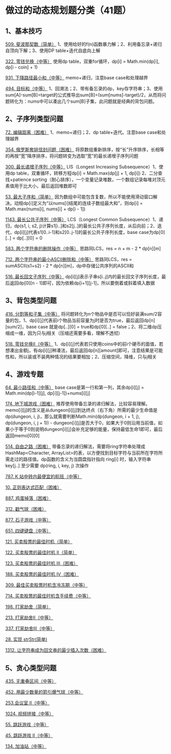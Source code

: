 # 做过的动态规划题分类（41题）

## 1、基本技巧

[509. 斐波那契数（简单）](https://leetcode-cn.com/problems/fibonacci-number) 1、使用给好的f(n)函数暴力解；2、利用备忘录+递归自顶向下解；3、使用DP table+迭代自底向上解

[322. 零钱兑换（中等）](https://leetcode-cn.com/problems/coin-change) 使用dp table，双重for循环，dp[i] = Math.min(dp[i], dp[i - coin] + 1)

[931. 下降路径最小和（中等）](https://leetcode-cn.com/problems/minimum-falling-path-sum/) memo+递归，注意base case和处理越界

[494. 目标和（中等）](https://leetcode-cn.com/problems/target-sum) 1、回溯法；2、带有备忘录的dp，key存字符串；3、使用sum[A]-sum[B]=target的公式推导出sum[B]=(sum[nums]-target)/2，从而将问题转化为：nums中可以凑出几个sum[B]子集，此问题就是经典的背包问题。

## 2、子序列类型问题

[72. 编辑距离（困难）](https://leetcode-cn.com/problems/edit-distance) 1、memo+递归；2、dp table+迭代。注意base case和处理越界

[354. 俄罗斯套娃信封问题（困难）](https://leetcode-cn.com/problems/russian-doll-envelopes) 将原数组重新排序，按“长”升序排序，长相等的再按“宽”降序排序，将问题转变为选取“宽”的最长递增子序列问题

[300. 最长递增子序列（中等）](https://leetcode-cn.com/problems/longest-increasing-subsequence) LIS（Longest Increasing Subsequence）1、使用dp table，双重循环，转移方程dp[i] = Math.max(dp[j] + 1, dp[i]) 2、二分查找+patience sorting（耐心排序），一个变量记录堆数，一个数组记录每堆对顶元素值用于比大小，最后返回堆数即可

[53. 最大子序和（简单）](https://leetcode-cn.com/problems/maximum-subarray/) 因为数组中可能包含复数，所以不能使用滑动窗口解决。动规dp[i]定义为“以nums[i]结尾的连续子数组最大和”，则dp[i] = Math.max(nums[i], nums[i] + dp[i - 1])

[1143. 最长公共子序列（中等）](https://leetcode-cn.com/problems/longest-common-subsequence) LCS（Longest Common Subsequence）1、递归，dp(s1, i, s2, j)计算s1[i..]和s2[j..]的最长公共子序列长度，从后向前；2、迭代，dp[i][j]代表s1[0..i-1]和s2[0..j-1]的最长公共子序列长度，base case为dp[0][..] = dp[..][0] = 0

[583. 两个字符串的删除操作（中等）](https://leetcode-cn.com/problems/delete-operation-for-two-strings/) 思路同LCS，res = n + m - 2 * dp[n][m]

[712. 两个字符串的最小ASCII删除和（中等）](https://leetcode-cn.com/problems/minimum-ascii-delete-sum-for-two-strings) 思路同LCS，res = sumASCII(s1+s2) - 2 * dp[n][m]，dp中存储公共序列的ASCII和

[516. 最长回文子序列（中等）](https://leetcode-cn.com/problems/longest-palindromic-subsequence) dp[i][j]表示子串s[i..j]内的最长回文子序列长度，最后返回dp[0][n - 1]即可，因为依赖dp[i+1][j-1]，所以要倒着或斜着填入数据

## 3、背包类型问题

[416. 分割等和子集（中等）](https://leetcode-cn.com/problems/partition-equal-subset-sum) 将问题转化为n个物品中是否可以恰好装满sum/2容量的包，1、dp[i][j]代表前i个物品当前容量为j时是否为true，最后返回dp[n][sum/2]，base case 就是dp[..][0] = true和dp[0][..] = false；2、将二维dp压缩成一维，因为只与j相关（压缩还需要多看，理解不透彻）

[518. 零钱兑换II（中等）](https://leetcode-cn.com/problems/coin-change-2) 1、dp[i][j]代表若只使用coins中的前i个硬币的面值，若想凑出金额j，有dp[i][j]种凑法，最后返回dp[n][amount]即可，注意结果是可能性和，所以装或不装两种情况的结果要相加；2、压缩空间，降维，只与j相关

## 4、游戏专题

[64. 最小路径和（中等）](https://leetcode-cn.com/problems/minimum-path-sum) base case是第一行和第一列，其余dp[i][j] = Math.min(dp[i-1][j], dp[i][j-1])+nums[i][j]

[174. 地下城游戏（困难）](https://leetcode-cn.com/problems/dungeon-game) 推荐使用带备忘录的递归解法，比较容易理解。memo[i][j]的含义是从dungeon[i][j]到达终点（右下角）所需的最少生命值是dp(dungeon, i, j)，那么就需要判断Math.min(dp(dungeon, i + 1, j), dp(dungeon, i, j + 1)) - dungeon[i][j]是否大于0，如果大于0则沿用当前值，如果小于等于0则说明dungeon[i][j]会补充足够的能量，保持最低生命1即可，最后返回memo[0][0]

[514. 自由之路（困难）](https://leetcode-cn.com/problems/freedom-trail/) 带备忘录的递归解法，需要将ring字符串处理成HashMap<Character, ArrayList<Integer>>的表，以方便找到目标字符与当前所在字符所需走过的路径值。dp函数的含义为当圆盘指针指向 ring[i] 时，输入字符串 key[j..] 至少需要 dp(ring, i, key, j) 次操作

[787. K 站中转内最便宜的航班（中等）](https://leetcode-cn.com/problems/cheapest-flights-within-k-stops/)

[10. 正则表达式匹配（困难）](https://leetcode-cn.com/problems/regular-expression-matching/)

[887. 鸡蛋掉落（困难）](https://leetcode-cn.com/problems/super-egg-drop/)

[312. 戳气球（困难）](https://leetcode-cn.com/problems/burst-balloons)

[877. 石子游戏（中等）](https://leetcode-cn.com/problems/stone-game)

[651. 四键键盘（中等）](https://leetcode-cn.com/problems/4-keys-keyboard)

[121. 买卖股票的最佳时机（简单）](https://leetcode-cn.com/problems/best-time-to-buy-and-sell-stock/)

[122. 买卖股票的最佳时机 II（简单）](https://leetcode-cn.com/problems/best-time-to-buy-and-sell-stock-ii/)

[123. 买卖股票的最佳时机 III（困难）](https://leetcode-cn.com/problems/best-time-to-buy-and-sell-stock-iii/)

[188. 买卖股票的最佳时机 IV（困难）](https://leetcode-cn.com/problems/best-time-to-buy-and-sell-stock-iv/)

[309. 最佳买卖股票时机含冷冻期（中等）](https://leetcode-cn.com/problems/best-time-to-buy-and-sell-stock-with-cooldown/)

[714. 买卖股票的最佳时机含手续费（中等）](https://leetcode-cn.com/problems/best-time-to-buy-and-sell-stock-with-transaction-fee/)

[198. 打家劫舍（简单）](https://leetcode-cn.com/problems/house-robber)

[213. 打家劫舍II（中等）](https://leetcode-cn.com/problems/house-robber-ii)

[337. 打家劫舍III（中等）](https://leetcode-cn.com/problems/house-robber-iii)

[28. 实现 strStr(简单)](https://leetcode-cn.com/problems/implement-strstr)

[1312. 让字符串成为回文串的最少插入次数（困难）](https://leetcode-cn.com/problems/minimum-insertion-steps-to-make-a-string-palindrome)

## 5、贪心类型问题

[435. 无重叠区间（中等）](https://leetcode-cn.com/problems/non-overlapping-intervals/)

[452. 用最少数量的箭引爆气球（中等）](https://leetcode-cn.com/problems/minimum-number-of-arrows-to-burst-balloons)

[253.会议室 II（中等）](https://leetcode.com/problems/meeting-rooms-ii/)

[1024. 视频拼接（中等）](https://leetcode-cn.com/problems/video-stitching)

[55. 跳跃游戏（中等）](https://leetcode-cn.com/problems/jump-game)

[45. 跳跃游戏 II（中等）](https://leetcode-cn.com/problems/jump-game-ii)

[134. 加油站（中等）](https://leetcode-cn.com/problems/gas-station/)